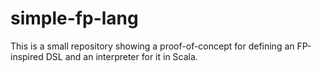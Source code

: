 # simple-fp-lang
This is a small repository showing a proof-of-concept for defining an FP-inspired DSL and an interpreter for it in Scala.
